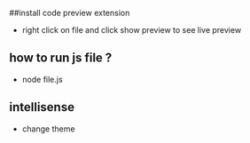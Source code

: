 ##install code preview extension
  - right click on file and click show preview to see live preview

## how to run js file ?
  - node file.js

## intellisense
- change theme
  
